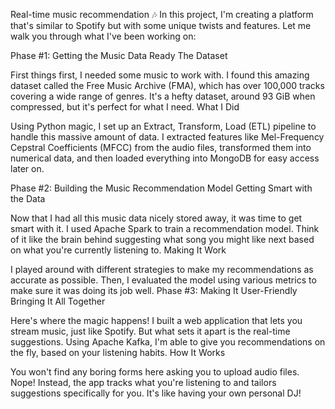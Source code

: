 Real-time music recommendation
🎶 In this project, I'm creating a platform that's similar to Spotify but with some unique twists and features. Let me walk you through what I've been working on:

Phase #1: Getting the Music Data Ready 
The Dataset

First things first, I needed some music to work with. I found this amazing dataset called the Free Music Archive (FMA), which has over 100,000 tracks covering a wide range of genres. It's a hefty dataset, around 93 GiB when compressed, but it's perfect for what I need.
What I Did

Using Python magic, I set up an Extract, Transform, Load (ETL) pipeline to handle this massive amount of data. I extracted features like Mel-Frequency Cepstral Coefficients (MFCC) from the audio files, transformed them into numerical data, and then loaded everything into MongoDB for easy access later on.

Phase #2: Building the Music Recommendation Model 
Getting Smart with the Data

Now that I had all this music data nicely stored away, it was time to get smart with it. I used Apache Spark to train a recommendation model. Think of it like the brain behind suggesting what song you might like next based on what you're currently listening to.
Making It Work

I played around with different strategies to make my recommendations as accurate as possible. Then, I evaluated the model using various metrics to make sure it was doing its job well.
Phase #3: Making It User-Friendly
Bringing It All Together

Here's where the magic happens! I built a web application that lets you stream music, just like Spotify. But what sets it apart is the real-time suggestions. Using Apache Kafka, I'm able to give you recommendations on the fly, based on your listening habits. 
How It Works

You won't find any boring forms here asking you to upload audio files. Nope! Instead, the app tracks what you're listening to and tailors suggestions specifically for you. It's like having your own personal DJ!
